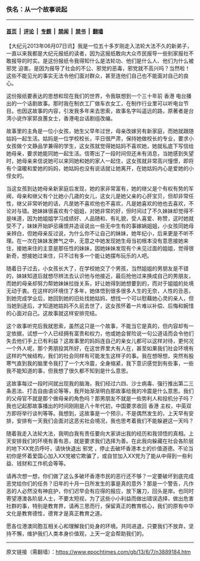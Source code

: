 ### 佚名：从一个故事说起

---

#### [首页](../../../..?n3889184) &nbsp;|&nbsp; [评论](../../../../../epoch-comment?n3889184) &nbsp;|&nbsp; [专题](../../../../../epoch-special?n3889184) &nbsp;|&nbsp; [禁闻](../../../../../epoch-news?n3889184) &nbsp;|&nbsp; [禁书](../../../../../books?n3889184) &nbsp;|&nbsp; [翻墙](https://github.com/gfw-breaker/nogfw/blob/master/README.md?n3889184)


<div class="post_content" id="artbody" itemprop="articleBody">
 <!-- article content begin -->
 <p>
  【大纪元2013年06月07日讯】我是一位五十多岁刚走入法轮大法不久的新弟子，一直以来我都是大纪元报纸的读者，因为这报纸敢向大众市民报导一些别家报社不敢报导的时实。是这份报纸令我得知什么是法轮功、他们是什么人、他们为什么被
  <ok href="https://www.epochtimes.com/gb/tag/%E9%82%AA%E5%85%9A.html">
   邪党
  </ok>
  迫害。是因为报导了社会的不公、邪党的恶毒，邪党就不高兴吗？当然啦！这些不能见光的事实无法令他们面对群众，甚至连他们自己也不能面对自己的良心。
 </p>
 <p>
  这份报纸要表达的思想和现在我们的世界，令我联想到一个三十年前
  <ok href="https://www.epochtimes.com/gb/tag/%E9%A6%99%E6%B8%AF.html">
   香港
  </ok>
  电台播出的一个话剧故事。那时我在制衣工厂做车衣女工，在制作行业里可以听电台节目。也因这故事的内容，引发我多年来去思索，故事名字叫遥远的路，原著者是台湾小说作家郭良蕙女士，香港电台话剧组改编。
 </p>
 <p>
  故事里的主角是一位小女孩，她生父早年过世，母亲改嫁另有新家庭，而她就跟随姑妈一起生活。姑妈是一位学校校长，平日很严肃，保持她做校长的专业，要求小女孩做个文静品学兼得的学生，这女孩就觉得她姑妈不喜欢她，她就私底下写信给她母亲，要求她能同她一起生活。信寄出了一段时间但还未有消息，当她感到失望时，她母亲来信说她可以来同她和她的家人一起住，这女孩就非常高兴憧憬，即将有个温暖和爱她的妈妈，她姑妈也没有说话就让她离开，在她姑妈内心是爱她的小侄女的。
 </p>
 <p>
  当这女孩到达她母亲新家庭后发现，她的家非常富有，她的继父是个有权有势的军阀，母亲和继父有个比她小几歳的女儿，这女儿是她父亲的心肝宝贝，但却非常任性，继父非常听她的话，凡昰她不喜欢他也不喜欢，凡是她喜欢的他也去喜欢，不论对与错。她妹妹很喜欢有个姐姐，对她非常的好，但时间过了不久妹妹却觉得不是味道，因为她姐姐学习成绩好、人品随和、有礼貌，受人喜爱、称赞，这时她就受不了，妹妹开始妒忌痛恨并造谣说出一些无中生有的事嫁娲姐姐，小女孩同她母亲辨白，但她母亲反过说，为什么你不让自己的妹妹，她年纪小，后来更是不听不理。在一次在妹妹发脾气之中，无意之中她发现她生母当初根本没有意思接她来住，接她来住的主意是那任性的妹妹，因她妹妹发现有个未见过面的姐姐，觉得很新奇，想接她过来住，只不过有多一个能让她摆布玩乐的人吧。
 </p>
 <p>
  随着日子过去，小女孩长大了，在学校她交了个男孩，当然姐姐的男朋友是不错的，妹妹知道后就想尽辨法去认识他与他接近，最后抢他过来换成自己的男朋友，而她的母亲却努力帮她妹妹拉拢关系，好让她得到她想要到的，而对于姐姐的处境无动于衷。在这样的环境住了多年，她体悟到很多很多人生的无奈，人性的丑恶，到她完成学业后，她回到她的旧处找她姑妈，想找一个可以慰藉她心灵的亲人，但当她到逹后，才知道她姑妈不久前去世了，这女孩怀着一片难以补偿、后悔和婉惜的心面对自己。这故事就这样安排完结。
 </p>
 <p>
  这个故事听完后我就思索，虽然这只是一个故事，不能当它是真的，但内容却有一定依据，试想一个人已经拥有富贵和权力，他或她会冒险说一句公道话而会令他们失去他们手上已有利益？这故事里的妈妈连自己的亲女儿都可以这样对待，更何况一个外人呢，那个男朋投其所好，在这世界里大有人在，甚至如果我们社会环境有这样的气候结构，我们的社会同样有可能发生这样子的事。我在想呀想，突然有股寒气直到我的脑里令我打了一个大冷震，全身缩紧，我下意识感觉到有些事，一些我不能知道的事，但我想了很久都不知到是什么意思。
 </p>
 <p>
  这故事每过一段时间就出现我的脑海，我们经过六四、沙士病毒、强行推出第二三条恶法、打击自由语论等等，我开始渐渐明白那故事给我的冷震是什么意思。我们的父母官不就是那个做母亲的角色吗？那男朋友不就是一些势利人和投机分子吗？我也记起那故事播出的时间刚刚是八十年代初，中国要求收回
  <ok href="https://www.epochtimes.com/gb/tag/%E9%A6%99%E6%B8%AF.html">
   香港
  </ok>
  主权，中英双方即将举行谈判等等。我想到，这故事是一个预示，不是偶然发生的，上天早有安排，安排有一天我们会面对这恶劣社会境况，我也思考着我们不能躲避这一天吗？
 </p>
 <p>
  随着我走入法轮大法，我明白我有责任要向大家讲出我的经历和我领悟的真相。上天安排我们的环境有善有恶，就是要求我们选择为善。在此我向躲藏在社会各阶层的地下XX党员呼吁，请快快退出
  <ok href="https://www.epochtimes.com/gb/tag/%E9%82%AA%E5%85%9A.html">
   邪党
  </ok>
  ，停止去破坏香港本土的价值道德。不论当初你是怀着爱国心加入XX党被它欺骗了，或自甘加入XX党为了能从中得到一些利益、钱财和工作机会等等。
 </p>
 <p>
  请再次想一想，你们做了这么多破坏香港市民的恶行还不够？一定要破坏到底完成恶党给你们的任务？旧年的十月一日所发生的事是真的意外？那是一个警告，凡作恶的人必然没有神庇护，你们迟早会有应得的报应，放下屠刀，回头是岸。也同时寄望港澳各阶层人士，不要太短视，为了这些小小利益而做出错误选择，做出危害社群的事，特别是教育界，请再三思而行，保留真正的教育核心，我们的原有中华文化是教育德性，德育才是真正教育之道。
 </p>
 <p>
  愿各位港澳同胞互相关心和理解我们处身的环境。共同进退，只要我们不放弃，坚持不懈，维护我们人类本身价值观，上天一定会帮助我们的。
 </p>
 <p>
 </p>
 <!-- article content end -->
 <div id="below_article_ad">
 </div>
</div>


---

原文链接（需翻墙）：https://www.epochtimes.com/gb/13/6/7/n3889184.htm